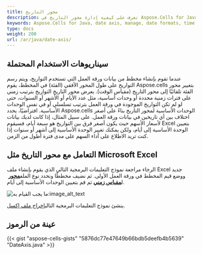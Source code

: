 ```yaml
---
title: محور التاريخ
description: تعرف على كيفية إدارة محور التاريخ في Aspose.Cells for Java. سيساعدك دليلنا على فهم كيفية العمل مع تنسيقات التاريخ المختلفة والمقاييس الزمنية وترددات علامات التجزئة.
keywords: Aspose.Cells for Java, date axis, manage, date formats, time scales, tick label frequencies.
type: docs
weight: 200
url: /ar/java/date-axis/
---
```

##  **سيناريوهات الاستخدام المحتملة**
عندما تقوم بإنشاء مخطط من بيانات ورقة العمل التي تستخدم التواريخ، ويتم رسم التواريخ على طول المحور الأفقي (الفئة) في المخطط، يقوم Aspose.cells بتغيير محور الفئة تلقائيًا إلى محور التاريخ (مقياس الوقت).
يعرض محور التاريخ التواريخ بترتيب زمني على فترات زمنية محددة أو وحدات أساسية، مثل عدد الأيام أو الأشهر أو السنوات، حتى لو لم تكن التواريخ الموجودة في ورقة العمل بترتيب تسلسلي أو في نفس الوحدات الأساسية.
افتراضيًا، يحدد Aspose.cells الوحدات الأساسية لمحور التاريخ بناءً على أصغر اختلاف بين أي تاريخين في بيانات ورقة العمل. على سبيل المثال، إذا كانت لديك بيانات لأسعار الأسهم حيث يكون أصغر فرق بين التواريخ هو سبعة أيام، فسيقوم Excel بتعيين الوحدة الأساسية إلى أيام، ولكن يمكنك تغيير الوحدة الأساسية إلى أشهر أو سنوات إذا كنت تريد الاطلاع على أداء السهم على مدى فترة أطول من الزمن.
##  **التعامل مع محور التاريخ مثل Microsoft Excel**
 الرجاء مراجعة نموذج التعليمات البرمجية التالي الذي يقوم بإنشاء ملف Excel جديد ووضع قيم المخطط في ورقة العمل الأولى.
 ثم نضيف مخططًا ونحدد نوع الملف[**محور**](https://reference.aspose.com/cells/java/com.aspose.cells/axis/) 
 ل[**مقياس زمني**](https://reference.aspose.com/cells/java/com.aspose.cells/categorytype/#TIME-SCALE) ثم قم بتعيين الوحدات الأساسية إلى أيام.

![ما يجب القيام به:image_alt_text](excel.png)

 ينشئ نموذج التعليمات البرمجية التالي[إخراج ملف إكسل](DateAxis.xlsx).

##  **عينة من الرموز**
{{< gist "aspose-cells-gists" "5876dc77e47649b66bdb5deefb4b5639" "DateAxis.java" >}}
